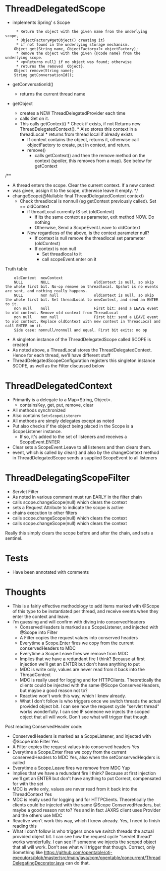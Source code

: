 
ThreadDelegatedScope
====

* implements Spring' s Scope
```
	 * Return the object with the given name from the underlying scope,
	 * ObjectFactory#getObject() creating it}
	 * if not found in the underlying storage mechanism.
	Object get(String name, ObjectFactory<?> objectFactory);
     * Remove the object with the given {@code name} from the underlying scope.
	 * <p>Returns null} if no object was found; otherwise
	 * returns the removed  Object}.
	Object remove(String name);
	String getConversationId();
```

* getConversationId()
  * returns the current thread name

* getObject
  * creates a NEW ThreadDelegatedProvider each time
  * calls Get on it.
  * This calls getContext()
        * Check if exists, if not Returns new ThreadDelegatedContext().
        * Also stores this context in a threadLocal
        * returns from thread local if already exists
    * If  context contains the object, returns it, otherwise call objectFactory to create, put in context, and return.
    *  remove()
        * calls getContext() and then the remove method on the context (spoiler, this removes from a map). See below for getContext
    
/**
* A thread enters the scope. Clear the current context. If a new context
* was given, assign it to the scope, otherwise leave it empty.
*/
* changeScope(@Nullable final ThreadDelegatedContext context)
    * Check threadlocal is nonnull (eg getContext previously called). Set == oldContext
    	* if threadLocal currently IS set (oldContext)
    		* if its the same context as parameter, exit method NOW. Do nothing
    		* Otherwise, Send a ScopeEvent.Leave to oldContext
    	* Now regardless of the above, is the context parameter null?
    		* If context is null remove the threadlocal set parameter (oldContext)
    		* If context is non null
    			* Set threadlocal to it
    			* call scopeEvent.enter on it
  
Truth table
```    
    oldContext	newContext				
    NULL		NULL					oldContext is null, so skip the whole first bit. No-op remove on threadlocal. Upshot is no events are sent, and nothing really happens.
    NULL		non null				oldContext is null, so skip the whole first bit. Set threadLocal to newContext, and send an ENTER to it.
    non null	null					First bit: send a LEAVE event to old context. Remove old context from ThreadLocal
    non null 	non null				First bit: send a LEAVE event to old context. Replace oldContext with new context in ThreadLocal and call ENTER on it.
    Side case: nonnull/nonnull and equal. First bit exits: no op
```    
     
* A singleton instance of the ThreadDelegatedScope called SCOPE is created
* As noted above, a ThreadLocal stores the ThreadDelegatedContext. Hence for each thread, we'll have different stuff
* ThreadDelegatedScopeConfiguration registers this singleton instance SCOPE, as well as the Filter discussed below

ThreadDelegatedContext
====

* Primarily is a delegate to a Map<String, Object>.
    * containsKey, get, put, remove, clear
* All methods synchronized
* Also contains `Set<ScopeListener>`
* All methods are simply delegates except as noted
* Put also checks if the object being placed in the Scope is a ScopeListener instance.
    * If so, it's added to the set of listeners and receives a ScopeEvent.ENTER
* Clear sets a ScopeEvent.Leave to all listeners and then clears them.
* event, which is called by clear() and also by the changeContext method in ThreadDelegatedScope sends a supplied ScopeEvent to all listeners

ThreadDelegatingScopeFilter
====
* Servlet Filter
* As noted in various comment must run EARLY in the filter chain
* calls scope.changeScope(null) which clears the context
* sets a Request Attribute to indicate the scope is active
* chains execution to other filters
* calls scope.changeScope(null) which clears the context
* calls scope.changeScope(null) which clears the context

Really this simply clears the scope before and after the chain, and sets a sentinel.


Tests
====
* Have been annotated with comments

Thoughts
====
* This is a fairly effective methodology to add items marked with @Scope of this type to be instantiated per thread, and
  receive events when they enter the context and leave.
* I'm guessing and will confirm with diving into conservedHeaders
    * ConservedHeaders is marked as a ScopeListener, and injected with @Scope into Filter
    * A Filter copies the request values into conserved headers
    * Everytime a Scope.Enter fires we copy from the current conservedHeaders to MDC
    * Everytime a Scope.Leave fires we remove from MDC
    * Implies that we have a redundant fire I think? Because at first injection we'll get an ENTER but don't have anything to put
    * MDC is write only, values are never read from it back into the ThreadContext
    * MDC is really used for logging and for HTTPClients. Theoretically the clients could be injected with the same @Scope
    ConservedHeaders, but maybe a good reason not to?
    * Reactive won't work this way, which I knew already.
    * What I don't follow is who triggers once we switch threads the actual provided object bit. I can see how the request cycle
    "servlet thread" works wonderfully. I can see IF someone we injects the scoped object that all will work. Don't see what
      will trigger that though.
      

Post reading ConservedHeader code:
* ConservedHeaders is marked as a ScopeListener, and injected with @Scope into Filter
    Yes
* A Filter copies the request values into conserved headers
    Yes
* Everytime a Scope.Enter fires we copy from the current conservedHeaders to MDC
    Yes, also when the setConservedHeqders is called
* Everytime a Scope.Leave fires we remove from MDC
    Yup
* Implies that we have a redundant fire I think? Because at first injection we'll get an ENTER but don't have anything to put
    Correct, compensated for with the set
* MDC is write only, values are never read from it back into the ThreadContext
    Yes
* MDC is really used for logging and for HTTPClients. Theoretically the clients could be injected with the same @Scope
ConservedHeaders, but maybe a good reason not to?
    Yes and in fact JAXRS client uses Provider<ConservedHeaders> and the others use MDC
* Reactive won't work this way, which I knew already.
    Yes, I need to finish reading this
* What I don't follow is who triggers once we switch threads the actual provided object bit. I can see how the request cycle
"servlet thread" works wonderfully. I can see IF someone we injects the scoped object that all will work. Don't see what
will trigger that though.
      Correct, only Something like https://github.com/opentable/otj-executors/blob/master/src/main/java/com/opentable/concurrent/ThreadDelegatingDecorator.java
      can do that.
